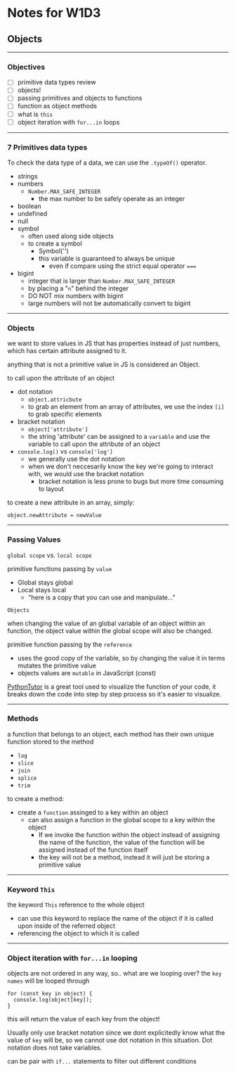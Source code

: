# Notes for W1D3

## Objects 

----

### Objectives 
- [ ] primitive data types review 
- [ ] objects! 
- [ ] passing primitives and objects to functions 
- [ ] function as object methods 
- [ ] what is `this`
- [ ] object iteration with `for...in` loops

-----

### 7 Primitives data types 
To check the data type of a data, we can use the `.typeOf()` operator.
- strings 
- numbers 
  - `Number.MAX_SAFE_INTEGER`
    - the max number to be safely operate as an integer 
- boolean 
- undefined 
- null 
- symbol
  - often used along side objects 
  - to create a symbol 
    - Symbol('')
    - this variable is guaranteed to always be unique
      - even if compare using the strict equal operator `===`
- bigint 
  - integer that is larger than `Number.MAX_SAFE_INTEGER`
  - by placing a "`n`" behind the integer 
  - DO NOT mix numbers with bigint 
  - large numbers will not be automatically convert to bigint

-------

### Objects 
we want to store values in JS that has properties instead of just numbers, which has certain attribute assigned to it. 

anything that is not a primitive value in JS is considered an Object. 

to call upon the attribute of an object 
- dot notation 
  -  `object.attricbute`
  - to grab an element from an array of attributes, we use the index `[i]` to grab specific elements 
- bracket notation 
  - `object['attribute']`
  - the string 'attribute' can be assigned to a `variable` and use the variable to call upon the attribute of an object
-  `console.log()` vs `console['log']`
    - we generally use the dot notation 
    - when we don't neccesarily know the key we're going to interact with, we would use the bracket notation 
      - bracket notation is less prone to bugs but more time consuming to layout

to create a new attribute in an array, simply:

    object.newAttribute = newValue

-----

### Passing Values 

`global scope` vs. `local scope`

primitive functions passing by `value`
- Global stays global 
- Local stays local
  - "here is a copy that you can use and manipulate..."

`Objects `

when changing the value of an global variable of an object within an function, the object value within the global scope will also be changed.

primitive function passing by the `reference` 
- uses the good copy of the variable, so by changing the value it in terms mutates the primitive value 
- objects values are `mutable` in JavaScript (const) 

[PythonTutor](https://pythontutor.com/visualize.html#mode=edit) is a great tool used to visualize the function of your code, it breaks down the code into step by step process so it's easier to visualize. 

-------
### Methods 

a function that belongs to an object, each method has their own unique function stored to the method 

  - `log` 
  - `slice` 
  - `join` 
  - `splice` 
  - `trim`

to create a method: 
  - create a `function` assinged to a key within an object 
    - can also assign a function in the global scope to a key within the object 
      - If we invoke the function within the object instead of assigning the name of the function, the value of the function will be assigned instead of the function itself
      - the key will not be a method, instead it will just be storing a primitive value 

----

### Keyword `This`
the keyword `This` reference to the whole object 
  - can use this keyword to replace the name of the object if it is called upon inside of the referred object 
  - referencing the object to which it is called 

----- 

### Object iteration with `for...in` looping

objects are not ordered in any way, so.. what are we looping over? 
the `key names` will be looped through

    for (const key in object) {
      console.log(object[key]);
    } 
this will return the value of each key from the object!

Usually only use bracket notation since we dont explicitedly know what the value of `key` will be, so we cannot use dot notation in this situation. Dot notation does not take variables.

can be pair with `if...` statements to filter out different conditions 